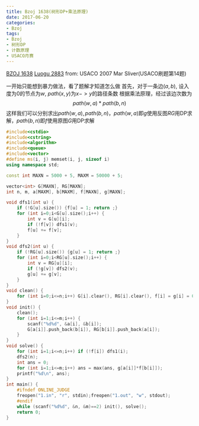 ```yaml
---
title: Bzoj 1638(树形DP+乘法原理)
date: 2017-06-20
categories:
- Bzoj
tags:
- Bzoj
- 树形DP
- 计数原理
- USACO月赛
---
```

[BZOJ 1638](http://www.lydsy.com/JudgeOnline/problem.php?id=1638)
[Luogu 2883](https://www.luogu.org/problem/show?pid=2883)
from: USACO 2007 Mar Sliver(USACO刷题第14题)

一开始只能想到暴力做法，看了题解才知道怎么做
首先，对于一条边$(a,b)$,  设入度为0的节点为$w$, $path(x, y)$为$x -> y$的路径条数
根据乘法原理，经过该边次数为 
$$path(w, a) * path(b, n)$$
这样我们可以分别求出$path(w, a), path(b, n)$，$path(w, a)$即$g$使用反图$RG$用DP求解，$path(b, n)$即$f$使用原图$G$用DP求解

<!-- more -->
```c++
#include<cstdio>
#include<cstring>
#include<algorithm>
#include<queue>
#include<vector>
#define ms(i, j) memset(i, j, sizeof i)
using namespace std;

const int MAXN = 5000 + 5, MAXM = 50000 + 5;

vector<int> G[MAXN], RG[MAXN];
int n, m, a[MAXM], b[MAXM], f[MAXN], g[MAXN];

void dfs1(int u) {
	if (!G[u].size()) {f[u] = 1; return ;}
	for (int i=0;i<G[u].size();i++) {
		int v = G[u][i];
		if (!f[v]) dfs1(v);
		f[u] += f[v];
	}
}
void dfs2(int u) {
	if (!RG[u].size()) {g[u] = 1; return ;}
	for (int i=0;i<RG[u].size();i++) {
		int v = RG[u][i];
		if (!g[v]) dfs2(v);
		g[u] += g[v];
	}
}
void clean() {
	for (int i=0;i<=n;i++) G[i].clear(), RG[i].clear(), f[i] = g[i] = 0;
}
void init() {
	clean();
	for (int i=1;i<=m;i++) {
		scanf("%d%d", &a[i], &b[i]);
		G[a[i]].push_back(b[i]), RG[b[i]].push_back(a[i]);
	}
}
void solve() {
	for (int i=1;i<=n;i++) if (!f[i]) dfs1(i); 
	dfs2(n);
	int ans = 0;
	for (int i=1;i<=m;i++) ans = max(ans, g[a[i]]*f[b[i]]);
	printf("%d\n", ans);
}
int main() {
	#ifndef ONLINE_JUDGE
	freopen("1.in", "r", stdin);freopen("1.out", "w", stdout);
	#endif
	while (scanf("%d%d", &n, &m)==2) init(), solve();
	return 0;
}
```